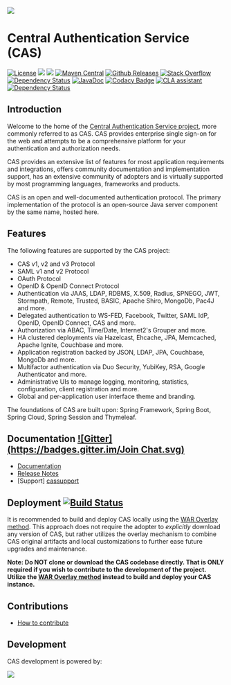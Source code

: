 ![][casimg]
# Central Authentication Service (CAS)
[![License](https://img.shields.io/hexpm/l/plug.svg)](https://github.com/apereo/cas/blob/master/LICENSE)
[![](https://heroku-badge.herokuapp.com/?app=jasigcas&root=/cas/login)][caswebheroku]
[![](https://heroku-badge.herokuapp.com/?app=jasigcasmgmt&root=/cas-services/login)][casmgheroku] [![Maven Central](https://maven-badges.herokuapp.com/maven-central/org.apereo.cas/cas-server-webapp/badge.svg?style=flat)](https://maven-badges.herokuapp.com/maven-central/org.apereo.cas/cas-server) [![Github Releases](https://img.shields.io/github/release/apereo/cas.svg)](https://github.com/apereo/cas/releases)
[![Stack Overflow](http://img.shields.io/:stack%20overflow-cas-brightgreen.svg)](http://stackoverflow.com/questions/tagged/cas)
[![Dependency Status](https://www.versioneye.com/user/projects/5677b4a5107997002d00131b/badge.svg?style=flat)](https://www.versioneye.com/user/projects/5677b4a5107997002d00131b)
[![JavaDoc](https://javadoc-emblem.rhcloud.com/doc/org.apereo.cas/cas-server/badge.svg)](http://www.javadoc.io/doc/org.apereo.cas/cas-server)
[![Codacy Badge](https://api.codacy.com/project/badge/grade/cc934b4c7d5d42d28e63757ff9e56d47)](http://bit.ly/1Uf6rwC)
[![CLA assistant](https://cla-assistant.io/readme/badge/apereo/cas)](https://cla-assistant.io/apereo/cas)
[![Dependency Status](https://dependencyci.com/github/apereo/cas/badge)](https://dependencyci.com/github/apereo/cas)

## Introduction

Welcome to the home of the [Central Authentication Service project](https://www.apereo.org/cas), more commonly referred to as CAS. 
CAS provides enterprise single sign-on for the web and attempts to be a comprehensive platform for your authentication and authorization needs. 

CAS provides an extensive list of features for most application requirements and integrations, offers community documentation 
and implementation support, has an extensive community of adopters and is virtually supported by most programming languages, frameworks and products.

CAS is an open and well-documented authentication protocol. The primary implementation of the protocol is 
an open-source Java server component by the same name, hosted here. 

## Features
The following features are supported by the CAS project:

* CAS v1, v2 and v3 Protocol
* SAML v1 and v2 Protocol
* OAuth Protocol
* OpenID & OpenID Connect Protocol
* Authentication via JAAS, LDAP, RDBMS, X.509, Radius, SPNEGO, JWT, Stormpath, Remote, Trusted, BASIC, Apache Shiro, MongoDb, Pac4J and more.
* Delegated authentication to WS-FED, Facebook, Twitter, SAML IdP, OpenID, OpenID Connect, CAS and more.
* Authorization via ABAC, Time/Date, Internet2's Grouper and more.
* HA clustered deployments via Hazelcast, Ehcache, JPA, Memcached, Apache Ignite, Couchbase and more.
* Application registration backed by JSON, LDAP, JPA, Couchbase, MongoDb and more.
* Multifactor authentication via Duo Security, YubiKey, RSA, Google Authenticator and more.
* Administrative UIs to manage logging, monitoring, statistics, configuration, client registration and more.
* Global and per-application user interface theme and branding.

The foundations of CAS are built upon: Spring Framework, Spring Boot, Spring Cloud, Spring Session and Thymeleaf.

## Documentation [![Gitter](https://badges.gitter.im/Join Chat.svg)][casgitter]
- [Documentation][wiki]
- [Release Notes][releasenotes]
- [Support] [cassupport]

## Deployment [![Build Status](https://api.travis-ci.org/apereo/cas.png?branch=master)](http://travis-ci.org/apereo/cas)

It is recommended to build and deploy CAS locally using the [WAR Overlay method][overlay]. 
This approach does not require the adopter to *explicitly* download any version of CAS, but 
rather utilizes the overlay mechanism to combine CAS original artifacts and local 
customizations to further ease future upgrades and maintenance.

**Note: Do NOT clone or download the CAS codebase directly. That is ONLY required if you wish to contribute to the development of 
the project. Utilize the [WAR Overlay method][overlay] instead to build and deploy your CAS instance.**

## Contributions

- [How to contribute][contribute]

## Development

CAS development is powered by: <br/>

<a href="http://www.jetbrains.com/idea/" target="_blank"><img src="https://apereo.github.io/cas/images/intellijidea.gif" valign="middle" style="vertical-align:middle"></a>

[wiki]: http://apereo.github.io/cas
[overlay]: http://apereo.github.io/cas/development/installation/Maven-Overlay-Installation.html
[contribute]: http://apereo.github.io/cas/developer/Contributor-Guidelines.html
[downloadcas]: http://www.apereo.org/cas/download
[cassonatype]: https://oss.sonatype.org/content/repositories/snapshots/org/jasig/cas/
[casmavencentral]: http://mvnrepository.com/artifact/org.apereo.cas
[downloadcasgithub]: https://github.com/apereo/cas/archive/master.zip
[releasenotes]: https://github.com/apereo/cas/releases
[casimg]: https://cloud.githubusercontent.com/assets/1205228/14939607/7cd35c3c-0f02-11e6-9564-80d8dfc0a064.png
[caswebheroku]: http://jasigcas.heroku.com/cas
[casmgheroku]: http://jasigcasmgmt.heroku.com/cas-services
[cassupport]: http://apereo.github.io/cas/Support.html
[casgitter]: https://gitter.im/apereo/cas?utm_source=badge&utm_medium=badge&utm_campaign=pr-badge&utm_content=badge

